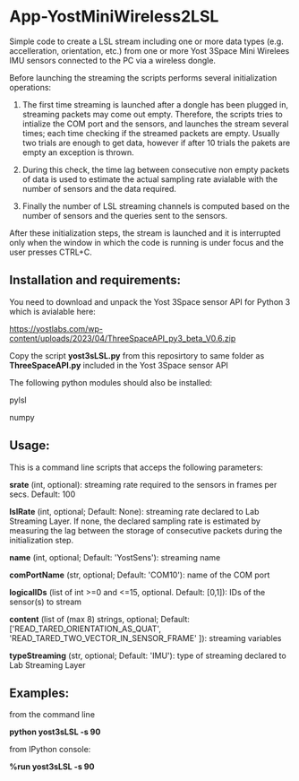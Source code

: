 # App-YostMiniWireless2LSL

Simple code to create a LSL stream including one or more data types (e.g. accelleration, orientation, etc.) from one or more Yost 3Space Mini Wirelees IMU sensors connected to the PC via a wireless dongle.

Before launching the streaming the scripts performs several initialization operations:

1) The first time streaming is launched after a dongle has been plugged in, streaming packets may come out empty. Therefore, the scripts tries to intialize the COM port and the sensors, and launches the stream several times; each time checking if the streamed packets are empty. 
Usually two trials are enough to get data, however if after 10 trials the pakets are empty an exception is thrown. 

2) During this check, the time lag between consecutive non empty packets of data is used to estimate the actual sampling rate avialable with the number of sensors and the data required.

3) Finally the number of LSL streaming channels is computed based on the number of sensors and the queries sent to the sensors.

After these initialization steps, the stream is launched and it is interrupted only when the window in which the code is running is under focus and the user presses CTRL+C.

## Installation and requirements:
You need to download and unpack the Yost 3Space sensor API for Python 3 which is avialable here:

https://yostlabs.com/wp-content/uploads/2023/04/ThreeSpaceAPI_py3_beta_V0.6.zip

Copy the script **yost3sLSL.py** from this reposirtory to same folder as **ThreeSpaceAPI.py** included in the Yost 3Space sensor API

The following python modules should also be installed:

pylsl

numpy

## Usage:
This is a command line scripts that acceps the following parameters: 

**srate** (int, optional): streaming rate required to the sensors in frames per secs. Default: 100
    
**lslRate** (int, optional; Default: None): streaming rate declared to Lab Streaming Layer. If none, the declared sampling rate is estimated by measuring the lag between the storage of consecutive packets during the initialization step.
    
**name** (int, optional; Default: 'YostSens'): streaming name
        
**comPortName** (str, optional; Default: 'COM10'): name of the COM port

**logicalIDs** (list of int >=0 and <=15, optional. Default: [0,1]): IDs of the sensor(s) to stream
        
**content** (list of (max 8) strings, optional; Default: ['READ_TARED_ORIENTATION_AS_QUAT', 'READ_TARED_TWO_VECTOR_IN_SENSOR_FRAME' ]): streaming variables  

**typeStreaming** (str, optional; Default: 'IMU'): type of streaming declared to Lab Streaming Layer

## Examples:
from the command line 

**python yost3sLSL -s 90**

from IPython console:

**%run yost3sLSL -s 90**